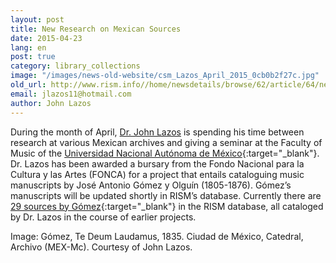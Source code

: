 ```yaml
---
layout: post
title: New Research on Mexican Sources
date: 2015-04-23
lang: en
post: true
category: library_collections
image: "/images/news-old-website/csm_Lazos_April_2015_0cb0b2f27c.jpg"
old_url: http://www.rism.info//home/newsdetails/browse/62/article/64/new-research-on-mexican-sources.html
email: jlazos11@hotmail.com
author: John Lazos
---
```


During the month of April, [Dr. John Lazos](/international/working-groups.html) is spending his time between research at various Mexican archives and giving a seminar at the Faculty of Music of the [Universidad Nacional Autónoma de México](http://www.fam.unam.mx/){:target="_blank"}. Dr. Lazos has been awarded a bursary from the Fondo Nacional para la Cultura y las Artes (FONCA) for a project that entails cataloguing music manuscripts by José Antonio Gómez y Olguín (1805-1876). Gómez’s manuscripts will be updated shortly in RISM’s database. Currently there are [29 sources by Gómez](https://opac.rism.info/search?View=rism&author=gomez+y+olguin){:target="_blank"} in the RISM database, all cataloged by Dr. Lazos in the course of earlier projects.

Image: Gómez, Te Deum Laudamus, 1835. Ciudad de México, Catedral, Archivo (MEX-Mc). Courtesy of John Lazos.


